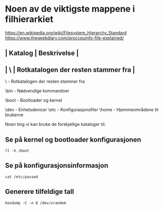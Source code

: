 # Noen av de viktigste mappene i filhierarkiet

https://en.wikipedia.org/wiki/Filesystem_Hierarchy_Standard
https://www.thegeekdiary.com/proccpuinfo-file-explained/

| Katalog | Beskrivelse |
--
| \ | Rotkatalogen der resten stammer fra |
--
\ - Rotkatalogen der resten stammer fra

\bin - Nødvendige kommandoer

\boot - Bootloader og kernel

\dev - Enhetsdevicer
\etc - Konfigurasjonsfiler
\home - Hjemmeområdene til brukerne


Noen ting vi kan bruke de forskjellige kataloger til:

## Se på kernel og bootloader konfigurasjonen

    ll -h /boot

## Se på konfigurasjonsinformasjon

    cat /etc/passwd

## Generere tilfeldige tall

    hexdump -C -n 8 /dev/urandom
